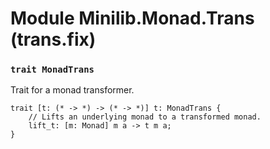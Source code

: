 # Module Minilib.Monad.Trans (trans.fix)

### `trait MonadTrans`

Trait for a monad transformer.

```
trait [t: (* -> *) -> (* -> *)] t: MonadTrans {
    // Lifts an underlying monad to a transformed monad.
    lift_t: [m: Monad] m a -> t m a;
}
```

